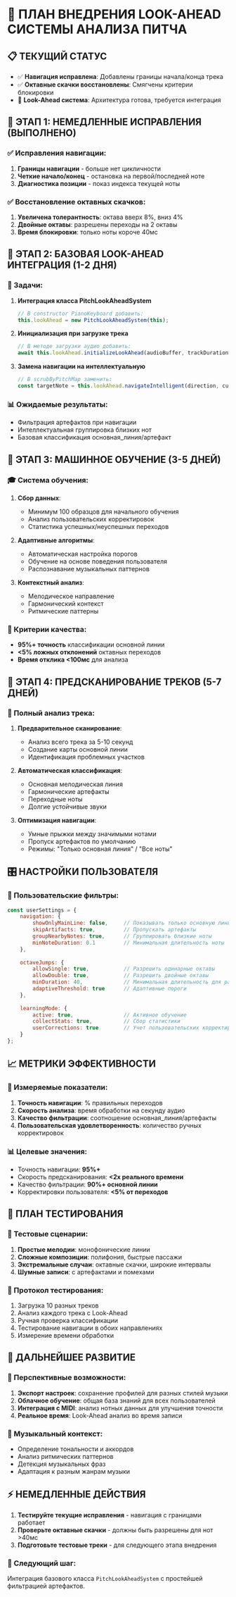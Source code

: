# 🎵 ПЛАН ВНЕДРЕНИЯ LOOK-AHEAD СИСТЕМЫ АНАЛИЗА ПИТЧА

## 📋 ТЕКУЩИЙ СТАТУС
- ✅ **Навигация исправлена**: Добавлены границы начала/конца трека
- ✅ **Октавные скачки восстановлены**: Смягчены критерии блокировки
- 🔄 **Look-Ahead система**: Архитектура готова, требуется интеграция

## 🎯 ЭТАП 1: НЕМЕДЛЕННЫЕ ИСПРАВЛЕНИЯ (ВЫПОЛНЕНО)

### ✅ Исправления навигации:
1. **Границы навигации** - больше нет цикличности
2. **Четкие начало/конец** - остановка на первой/последней ноте
3. **Диагностика позиции** - показ индекса текущей ноты

### ✅ Восстановление октавных скачков:
1. **Увеличена толерантность**: октава вверх 8%, вниз 4%
2. **Двойные октавы**: разрешены переходы на 2 октавы
3. **Время блокировки**: только ноты короче 40мс

## 🚀 ЭТАП 2: БАЗОВАЯ LOOK-AHEAD ИНТЕГРАЦИЯ (1-2 ДНЯ)

### 🔧 Задачи:
1. **Интеграция класса PitchLookAheadSystem**
   ```javascript
   // В constructor PianoKeyboard добавить:
   this.lookAhead = new PitchLookAheadSystem(this);
   ```

2. **Инициализация при загрузке трека**
   ```javascript
   // В методе загрузки аудио добавить:
   await this.lookAhead.initializeLookAhead(audioBuffer, trackDuration);
   ```

3. **Замена навигации на интеллектуальную**
   ```javascript
   // В scrubByPitchMap заменить:
   const targetNote = this.lookAhead.navigateIntelligent(direction, currentTime);
   ```

### 📊 Ожидаемые результаты:
- Фильтрация артефактов при навигации
- Интеллектуальная группировка близких нот
- Базовая классификация основная_линия/артефакт

## 🧠 ЭТАП 3: МАШИННОЕ ОБУЧЕНИЕ (3-5 ДНЕЙ)

### 🎓 Система обучения:
1. **Сбор данных**:
   - Минимум 100 образцов для начального обучения
   - Анализ пользовательских корректировок
   - Статистика успешных/неуспешных переходов

2. **Адаптивные алгоритмы**:
   - Автоматическая настройка порогов
   - Обучение на основе поведения пользователя
   - Распознавание музыкальных паттернов

3. **Контекстный анализ**:
   - Мелодическое направление
   - Гармонический контекст
   - Ритмические паттерны

### 🎯 Критерии качества:
- **95%+ точность** классификации основной линии
- **<5% ложных отклонений** октавных переходов
- **Время отклика <100мс** для анализа

## 🔬 ЭТАП 4: ПРЕДСКАНИРОВАНИЕ ТРЕКОВ (5-7 ДНЕЙ)

### 🎵 Полный анализ трека:
1. **Предварительное сканирование**:
   - Анализ всего трека за 5-10 секунд
   - Создание карты основной линии
   - Идентификация проблемных участков

2. **Автоматическая классификация**:
   - Основная мелодическая линия
   - Гармонические артефакты
   - Переходные ноты
   - Долгие устойчивые звуки

3. **Оптимизация навигации**:
   - Умные прыжки между значимыми нотами
   - Пропуск артефактов по умолчанию
   - Режимы: "Только основная линия" / "Все ноты"

## 🎛️ НАСТРОЙКИ ПОЛЬЗОВАТЕЛЯ

### 🔧 Пользовательские фильтры:
```javascript
const userSettings = {
    navigation: {
        showOnlyMainLine: false,     // Показывать только основную линию
        skipArtifacts: true,         // Пропускать артефакты
        groupNearbyNotes: true,      // Группировать близкие ноты
        minNoteDuration: 0.1         // Минимальная длительность ноты
    },
    
    octaveJumps: {
        allowSingle: true,           // Разрешить одинарные октавы
        allowDouble: true,           // Разрешить двойные октавы
        minDuration: 40,             // Минимальная длительность для разрешения
        adaptiveThreshold: true      // Адаптивные пороги
    },
    
    learningMode: {
        active: true,                // Активное обучение
        collectStats: true,          // Сбор статистики
        userCorrections: true        // Учет пользовательских корректировок
    }
};
```

## 📈 МЕТРИКИ ЭФФЕКТИВНОСТИ

### 🎯 Измеряемые показатели:
1. **Точность навигации**: % правильных переходов
2. **Скорость анализа**: время обработки на секунду аудио
3. **Качество фильтрации**: соотношение основная_линия/артефакты
4. **Пользовательская удовлетворенность**: количество ручных корректировок

### 📊 Целевые значения:
- Точность навигации: **95%+**
- Скорость предсканирования: **<2x реального времени**
- Качество фильтрации: **90%+ основной линии**
- Корректировки пользователя: **<5% от переходов**

## 🔄 ПЛАН ТЕСТИРОВАНИЯ

### 🎵 Тестовые сценарии:
1. **Простые мелодии**: монофонические линии
2. **Сложные композиции**: полифония, быстрые пассажи
3. **Экстремальные случаи**: октавные скачки, широкие интервалы
4. **Шумные записи**: с артефактами и помехами

### 📝 Протокол тестирования:
1. Загрузка 10 разных треков
2. Анализ каждого трека с Look-Ahead
3. Ручная проверка классификации
4. Тестирование навигации в обоих направлениях
5. Измерение времени обработки

## 🚀 ДАЛЬНЕЙШЕЕ РАЗВИТИЕ

### 🎯 Перспективные возможности:
1. **Экспорт настроек**: сохранение профилей для разных стилей музыки
2. **Облачное обучение**: общая база знаний для всех пользователей
3. **Интеграция с MIDI**: анализ нотных данных для улучшения точности
4. **Реальное время**: Look-Ahead анализ во время записи

### 🎼 Музыкальный контекст:
- Определение тональности и аккордов
- Анализ ритмических паттернов
- Детекция музыкальных фраз
- Адаптация к разным жанрам музыки

## ⚡ НЕМЕДЛЕННЫЕ ДЕЙСТВИЯ

1. **Тестируйте текущие исправления** - навигация с границами работает
2. **Проверьте октавные скачки** - должны быть разрешены для нот >40мс
3. **Подготовьте тестовые треки** - для следующего этапа внедрения

### 🎯 Следующий шаг:
Интеграция базового класса `PitchLookAheadSystem` с простейшей фильтрацией артефактов. 